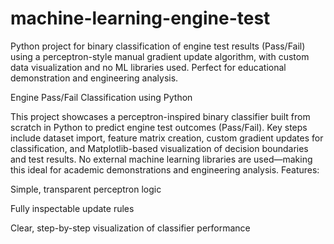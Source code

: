 # machine-learning-engine-test
Python project for binary classification of engine test results (Pass/Fail) using a perceptron-style manual gradient update algorithm, with custom data visualization and no ML libraries used. Perfect for educational demonstration and engineering analysis.

Engine Pass/Fail Classification using Python

This project showcases a perceptron-inspired binary classifier built from scratch in Python to predict engine test outcomes (Pass/Fail).
Key steps include dataset import, feature matrix creation, custom gradient updates for classification, and Matplotlib-based visualization of decision boundaries and test results.
No external machine learning libraries are used—making this ideal for academic demonstrations and engineering analysis.
Features:

Simple, transparent perceptron logic

Fully inspectable update rules

Clear, step-by-step visualization of classifier performance
